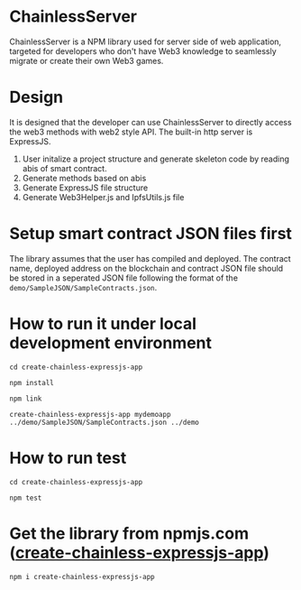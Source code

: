 # ChainlessServer
ChainlessServer is a NPM library used for server side of web application, targeted for developers who don't have Web3 knowledge to seamlessly migrate or create their own Web3 games.

# Design
It is designed that the developer can use ChainlessServer to directly access the web3 methods with web2 style API. The built-in http server is ExpressJS.

1. User initalize a project structure and generate skeleton code by reading abis of smart contract.
2. Generate methods based on abis
3. Generate ExpressJS file structure
4. Generate Web3Helper.js and IpfsUtils.js file

# Setup smart contract JSON files first
The library assumes that the user has compiled and deployed. The contract name, deployed address on the blockchain and contract JSON file should be stored in a seperated JSON file following the format of the <code>demo/SampleJSON/SampleContracts.json</code>.

# How to run it under local development environment

<code>cd create-chainless-expressjs-app</code>

<code>npm install</code>

<code>npm link</code>

<code>create-chainless-expressjs-app mydemoapp ../demo/SampleJSON/SampleContracts.json ../demo</code>

# How to run test

<code>cd create-chainless-expressjs-app</code>

<code>npm test</code>

# Get the library from npmjs.com ([create-chainless-expressjs-app](https://www.npmjs.com/package/create-chainless-expressjs-app))

<code>npm i create-chainless-expressjs-app</code>